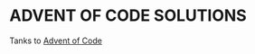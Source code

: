 ADVENT OF CODE SOLUTIONS
========================

Tanks to [Advent of Code](https://adventofcode.com/)
